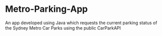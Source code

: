 # Metro-Parking-App
 An app developed using Java which requests the current parking status of the Sydney Metro Car Parks using the public CarParkAPI
